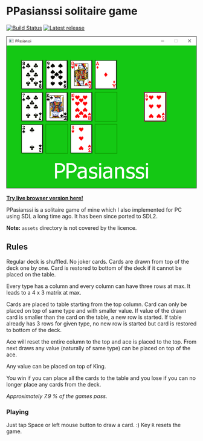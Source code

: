 # PPasianssi solitaire game

[![Build Status](https://api.travis-ci.org/veikkos/ppasianssi.svg?branch=master)](https://travis-ci.org/veikkos/ppasianssi)
[![Latest release](http://img.shields.io/github/release/veikkos/ppasianssi.svg)](https://github.com/veikkos/ppasianssi/releases/latest)

![Cover](https://github.com/veikkos/ppasianssi/blob/master/cover.png)

[**Try live browser version here!**](https://veikkos.github.io/ppasianssi-live/)

PPasianssi is a solitaire game of mine which I also implemented for PC
using SDL a long time ago. It has been since ported to SDL2.

**Note:** `assets` directory is not covered by the licence.

## Rules

Regular deck is shuffled. No joker cards. Cards are drawn from top of
the deck one by one. Card is restored to bottom of the deck if it
cannot be placed on the table.

Every type has a column and every column can have three rows at
max. It leads to a 4 x 3 matrix at max.

Cards are placed to table starting from the top column. Card can only
be placed on top of same type and with smaller value. If value of the
drawn card is smaller than the card on the table, a new row is
started. If table already has 3 rows for given type, no new row is
started but card is restored to bottom of the deck.

Ace will reset the entire column to the top and ace is placed to the
top. From next draws any value (naturally of same type) can be placed
on top of the ace.

Any value can be placed on top of King.

You win if you can place all the cards to the table and you lose if
you can no longer place any cards from the deck.

*Approximately 7.9 % of the games pass.*

### Playing

Just tap Space or left mouse button to draw a card. :) Key `R` resets
the game.
